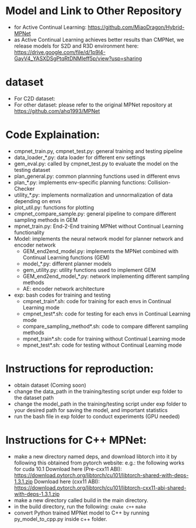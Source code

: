 # Model and Link to Other Repository
* for Active Continual Learning: https://github.com/MiaoDragon/Hybrid-MPNet
* as Active Continual Learning achieves better results than CMPNet, we release models for S2D and R3D environment here: https://drive.google.com/file/d/1p9l4-GayV4_YASXDSgPtqRtDNMIeff5p/view?usp=sharing

# dataset
* For C2D dataset: 
* For other dataset: please refer to the original MPNet repository at https://github.com/ahq1993/MPNet

# Code Explaination:
* cmpnet_train.py, cmpnet_test.py: general training and testing pipeline
* data_loader_*.py: data loader for different env settings
* gem_eval.py: called by cmpnet_test.py to evaluate the model on the testing dataset
* plan_general.py: common plannning functions used in different envs
* plan_*.py: implements env-specific planning functions: Collision-Checker
* utility_*.py: implements normalization and unnormalization of data depending on envs
* plot_util.py: functions for plotting
* cmpnet_compare_sample.py: general pipeline to compare different sampling methods in GEM
* mpnet_train.py: End-2-End training MPNet without Continual Learning functionality
* Model: implements the neural network model for planner network and encoder network
    * GEM_end2end_model.py: implements the MPNet combined with Continual Learning functions (GEM)
    * model_*.py: different planner models
    * gem_utility.py: utility functions used to implement GEM
    * GEM_end2end_model_*.py: network implementing different sampling methods
    * AE: encoder network architecture
* exp: bash codes for training and testing
    * cmpnet_train*.sh: code for training for each envs in Continual Learning mode
    * cmpnet_test*.sh: code for testing for each envs in Continual Learning mode
    * compare_sampling_method*.sh: code to compare different sampling methods
    * mpnet_train*.sh: code for training without Continual Learning mode
    * mpnet_test*.sh: code for testing without Continual Learning mode

# Instructions for reproduction:
* obtain dataset (Coming soon)
* change the data_path in the training/testing script under exp folder to the dataset path
* change the model_path in the training/testing script under exp folder to your desired path for saving the model, and important statistics
* run the bash file in exp folder to conduct experiments (GPU needed)


# Instructions for C++ MPNet:
* make a new directory named deps, and download libtorch into it by following this obtained from pytorch website:
    e.g.: the following works for cuda 10.1
    Download here (Pre-cxx11 ABI):
    https://download.pytorch.org/libtorch/cu101/libtorch-shared-with-deps-1.3.1.zip
    Download here (cxx11 ABI):
    https://download.pytorch.org/libtorch/cu101/libtorch-cxx11-abi-shared-with-deps-1.3.1.zip
* make a new directory called build in the main directory.
* in the build directory, run the following:
    `cmake c++`
    `make`
* convert Python trained MPNet model to C++ by running py_model_to_cpp.py inside c++ folder.
